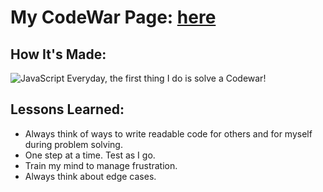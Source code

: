 # My CodeWar Page: [here](https://www.codewars.com/users/yuffiehu1006)

## How It's Made:

![JavaScript](https://img.shields.io/badge/javascript-%23323330.svg?style=for-the-badge&logo=javascript&logoColor=%23F7DF1E)
Everyday, the first thing I do is solve a Codewar!

## Lessons Learned:

- Always think of ways to write readable code for others and for myself during problem solving.
- One step at a time. Test as I go.
- Train my mind to manage frustration.
- Always think about edge cases.
